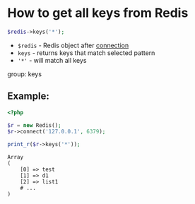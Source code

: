 # How to get all keys from Redis

```php
$redis->keys('*');
```

- `$redis` - Redis object after [connection](/php-redis/how-to-connect-to-redis)
- `keys` - returns keys that match selected pattern
- `'*'` - will match all keys

group: keys

## Example: 
```php
<?php

$r = new Redis(); 
$r->connect('127.0.0.1', 6379);

print_r($r->keys('*'));
```
```
Array
(
    [0] => test
    [1] => d1
    [2] => list1
    # ...
)

```

